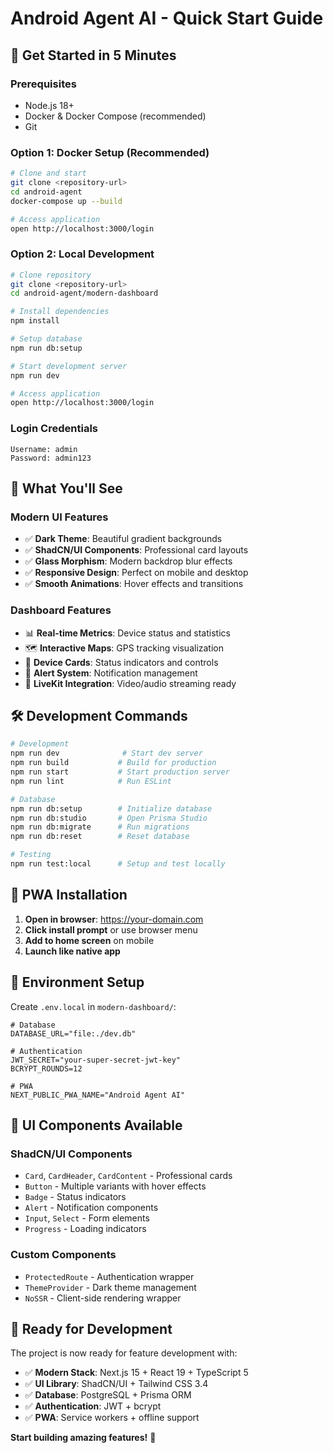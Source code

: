 # Android Agent AI - Quick Start Guide

## 🚀 **Get Started in 5 Minutes**

### **Prerequisites**
- Node.js 18+
- Docker & Docker Compose (recommended)
- Git

### **Option 1: Docker Setup (Recommended)**

```bash
# Clone and start
git clone <repository-url>
cd android-agent
docker-compose up --build

# Access application
open http://localhost:3000/login
```

### **Option 2: Local Development**

```bash
# Clone repository
git clone <repository-url>
cd android-agent/modern-dashboard

# Install dependencies
npm install

# Setup database
npm run db:setup

# Start development server
npm run dev

# Access application
open http://localhost:3000/login
```

### **Login Credentials**
```
Username: admin
Password: admin123
```

## 🎯 **What You'll See**

### **Modern UI Features**
- ✅ **Dark Theme**: Beautiful gradient backgrounds
- ✅ **ShadCN/UI Components**: Professional card layouts
- ✅ **Glass Morphism**: Modern backdrop blur effects
- ✅ **Responsive Design**: Perfect on mobile and desktop
- ✅ **Smooth Animations**: Hover effects and transitions

### **Dashboard Features**
- 📊 **Real-time Metrics**: Device status and statistics
- 🗺️ **Interactive Maps**: GPS tracking visualization
- 📱 **Device Cards**: Status indicators and controls
- 🔔 **Alert System**: Notification management
- 🎥 **LiveKit Integration**: Video/audio streaming ready

## 🛠️ **Development Commands**

```bash
# Development
npm run dev              # Start dev server
npm run build           # Build for production
npm run start           # Start production server
npm run lint            # Run ESLint

# Database
npm run db:setup        # Initialize database
npm run db:studio       # Open Prisma Studio
npm run db:migrate      # Run migrations
npm run db:reset        # Reset database

# Testing
npm run test:local      # Setup and test locally
```

## 📱 **PWA Installation**

1. **Open in browser**: https://your-domain.com
2. **Click install prompt** or use browser menu
3. **Add to home screen** on mobile
4. **Launch like native app**

## 🔧 **Environment Setup**

Create `.env.local` in `modern-dashboard/`:

```env
# Database
DATABASE_URL="file:./dev.db"

# Authentication
JWT_SECRET="your-super-secret-jwt-key"
BCRYPT_ROUNDS=12

# PWA
NEXT_PUBLIC_PWA_NAME="Android Agent AI"
```

## 🎨 **UI Components Available**

### **ShadCN/UI Components**
- `Card`, `CardHeader`, `CardContent` - Professional cards
- `Button` - Multiple variants with hover effects
- `Badge` - Status indicators
- `Alert` - Notification components
- `Input`, `Select` - Form elements
- `Progress` - Loading indicators

### **Custom Components**
- `ProtectedRoute` - Authentication wrapper
- `ThemeProvider` - Dark theme management
- `NoSSR` - Client-side rendering wrapper

## 🚀 **Ready for Development**

The project is now ready for feature development with:

- ✅ **Modern Stack**: Next.js 15 + React 19 + TypeScript 5
- ✅ **UI Library**: ShadCN/UI + Tailwind CSS 3.4
- ✅ **Database**: PostgreSQL + Prisma ORM
- ✅ **Authentication**: JWT + bcrypt
- ✅ **PWA**: Service workers + offline support

**Start building amazing features!** 🎉